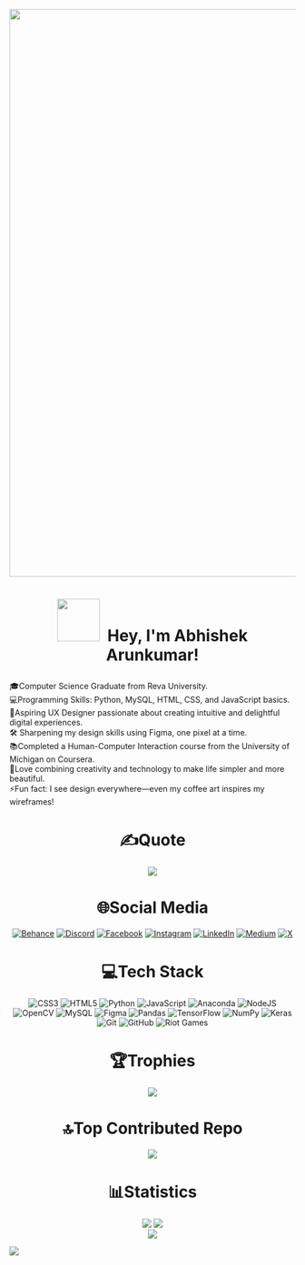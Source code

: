 <p align="center">
<img src="https://media.licdn.com/dms/image/v2/D4E12AQEZ67uEkAqvng/article-cover_image-shrink_720_1280/article-cover_image-shrink_720_1280/0/1660315042269?e=2147483647&v=beta&t=7gJB_b2gIEoPhrVRWd9kHIwUfxSZDonzm4oRiAWsvUI" width="1000">
</p>

<h1 align="center"> 
  <p align="center">
    <img src="https://github.com/Anmol-Baranwal/Cool-GIFs-For-GitHub/assets/74038190/7bb1e704-6026-48f9-8435-2f4d40101348" width="75">&nbsp;
    Hey, I'm Abhishek Arunkumar!
  </p>
</h1>
🎓Computer Science Graduate from Reva University.<br>💻Programming Skills: Python, MySQL, HTML, CSS, and JavaScript basics.<br>🎨Aspiring UX Designer passionate about creating intuitive and delightful digital experiences.<br>🛠️ Sharpening my design skills using Figma, one pixel at a time.<br>📚Completed a Human-Computer Interaction course from the University of Michigan on Coursera.<br>🚀Love combining creativity and technology to make life simpler and more beautiful.<br>⚡Fun fact: I see design everywhere—even my coffee art inspires my wireframes!<br>

<h1 align="center">✍️Quote</h1>
<div align= "center"> 
<img src="https://quotes-github-readme.vercel.app/api?type=horizontal&theme=dark">
</div>

<h1 align="center">🌐Social Media</h1>
<div align= "center">

[![Behance](https://img.shields.io/badge/Behance-1769ff?logo=behance&logoColor=white)](https://behance.net/https://www.behance.net/a_abhishek) [![Discord](https://img.shields.io/badge/Discord-%237289DA.svg?logo=discord&logoColor=white)](https://discord.gg/@kenpachizaraki5353) [![Facebook](https://img.shields.io/badge/Facebook-%231877F2.svg?logo=Facebook&logoColor=white)](https://facebook.com/@a.abhishek190720) [![Instagram](https://img.shields.io/badge/Instagram-%23E4405F.svg?logo=Instagram&logoColor=white)](https://instagram.com/@a_ab20_) [![LinkedIn](https://img.shields.io/badge/LinkedIn-%230077B5.svg?logo=linkedin&logoColor=white)](https://linkedin.com/in/linkedin.com/in/abhi1970) [![Medium](https://img.shields.io/badge/Medium-12100E?logo=medium&logoColor=white)](https://medium.com/@@AbhishekA1907) [![X](https://img.shields.io/badge/X-black.svg?logo=X&logoColor=white)](https://x.com/@AAbhishek190720) 
</div> 

<h1 align="center">💻Tech Stack</h1>
<div align= "center">
  
![CSS3](https://img.shields.io/badge/css3-%231572B6.svg?style=for-the-badge&logo=css3&logoColor=white) ![HTML5](https://img.shields.io/badge/html5-%23E34F26.svg?style=for-the-badge&logo=html5&logoColor=white) ![Python](https://img.shields.io/badge/python-3670A0?style=for-the-badge&logo=python&logoColor=ffdd54) ![JavaScript](https://img.shields.io/badge/javascript-%23323330.svg?style=for-the-badge&logo=javascript&logoColor=%23F7DF1E) ![Anaconda](https://img.shields.io/badge/Anaconda-%2344A833.svg?style=for-the-badge&logo=anaconda&logoColor=white) ![NodeJS](https://img.shields.io/badge/node.js-6DA55F?style=for-the-badge&logo=node.js&logoColor=white) ![OpenCV](https://img.shields.io/badge/opencv-%23white.svg?style=for-the-badge&logo=opencv&logoColor=white) ![MySQL](https://img.shields.io/badge/mysql-4479A1.svg?style=for-the-badge&logo=mysql&logoColor=white) ![Figma](https://img.shields.io/badge/figma-%23F24E1E.svg?style=for-the-badge&logo=figma&logoColor=white) ![Pandas](https://img.shields.io/badge/pandas-%23150458.svg?style=for-the-badge&logo=pandas&logoColor=white) ![TensorFlow](https://img.shields.io/badge/TensorFlow-%23FF6F00.svg?style=for-the-badge&logo=TensorFlow&logoColor=white) ![NumPy](https://img.shields.io/badge/numpy-%23013243.svg?style=for-the-badge&logo=numpy&logoColor=white) ![Keras](https://img.shields.io/badge/Keras-%23D00000.svg?style=for-the-badge&logo=Keras&logoColor=white) ![Git](https://img.shields.io/badge/git-%23F05033.svg?style=for-the-badge&logo=git&logoColor=white) ![GitHub](https://img.shields.io/badge/github-%23121011.svg?style=for-the-badge&logo=github&logoColor=white) ![Riot Games](https://img.shields.io/badge/riotgames-D32936.svg?style=for-the-badge&logo=riotgames&logoColor=white)
</div>

<h1 align="center">🏆Trophies</h1>
<div align= "center">
<img src="https://github-profile-trophy.vercel.app/?username=Abhishek-A19&theme=midnight-purple&no-frame=false&no-bg=false&margin-w=5">
</div>

<h1 align="center">🔝Top Contributed Repo</h1>
<div align= "center">
<img src="https://github-contributor-stats.vercel.app/api?username=Abhishek-A19&limit=5&theme=midnight-purple&combine_all_yearly_contributions=true">
</div>

<h1 align="center">📊Statistics</h1>
<div align= "center">
<img src="https://github-readme-stats.vercel.app/api?username=Abhishek-A19&theme=midnight-purple&hide_border=false&include_all_commits=true&count_private=true">
<img src="https://github-readme-streak-stats.herokuapp.com/?user=Abhishek-A19&theme=midnight-purple&hide_border=false">
</div>

<div align= "center">
<image src="https://github-readme-stats.vercel.app/api/top-langs/?username=Abhishek-A19&theme=midnight-purple&hide_border=false&include_all_commits=true&count_private=true&layout=compact">
</div>
  
<p align="left">
<img src="https://visitcount.itsvg.in/api?id=Abhishek-A19&icon=5&color=11)(https://visitcount.itsvg.in)">
</p>
